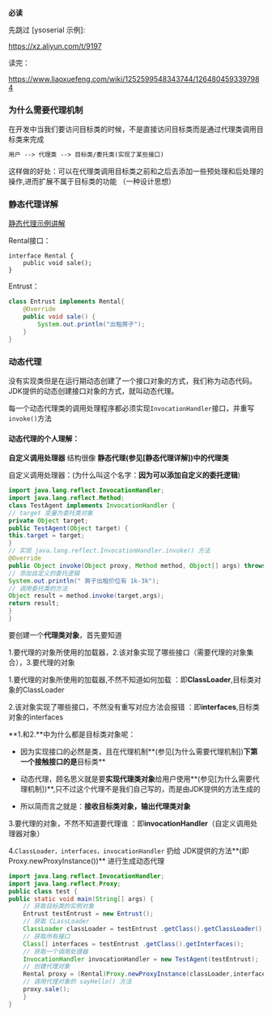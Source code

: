 **必读**

先跳过 [ysoserial 示例]:

https://xz.aliyun.com/t/9197	

读完：

https://www.liaoxuefeng.com/wiki/1252599548343744/1264804593397984



### 为什么需要代理机制

在开发中当我们要访问目标类的时候，不是直接访问目标类而是通过代理类调用目标类来完成

```md
用户 --> 代理类 --> 目标类/委托类(实现了某些接口)
```

这样做的好处：可以在代理类调用目标类之前和之后去添加一些预处理和后处理的操作,进而扩展不属于目标类的功能 （一种设计思想）



### 静态代理详解

[静态代理示例讲解](https://xz.aliyun.com/t/9197#toc-2)

Rental接口：

```
interface Rental {
    public void sale();
}
```

Entrust：

```java
class Entrust implements Rental{
    @Override
    public void sale() {
        System.out.println("出租房子");
    }
}
```



### 动态代理

没有实现类但是在运行期动态创建了一个接口对象的方式，我们称为动态代码。JDK提供的动态创建接口对象的方式，就叫动态代理。

每一个动态代理类的调用处理程序都必须实现`InvocationHandler`接口，并重写`invoke()`方法

#### 动态代理的个人理解：

**自定义调用处理器**  结构很像 **静态代理(参见[静态代理详解])中的代理类**

自定义调用处理器：(为什么叫这个名字：**因为可以添加自定义的委托逻辑**)

```java
import java.lang.reflect.InvocationHandler;
import java.lang.reflect.Method;
class TestAgent implements InvocationHandler {
// target 变量为委托类对象
private Object target;
public TestAgent(Object target) {
this.target = target;
}
// 实现 java.lang.reflect.InvocationHandler.invoke() 方法
@Override
public Object invoke(Object proxy, Method method, Object[] args) throws Throwable {
// 添加自定义的委托逻辑
System.out.println(" 房子出租价位有 1k-3k");
// 调用委托类的方法
Object result = method.invoke(target,args);
return result;
}
}
```



要创建一个**代理类对象**，首先要知道

1.要代理的对象所使用的加载器，2.该对象实现了哪些接口（需要代理的对象集合），3.要代理的对象



1.要代理的对象所使用的加载器,不然不知道如何加载 ：即**ClassLoader**,目标类对象的ClassLoader

2.该对象实现了哪些接口，不然没有重写对应方法会报错 ：即**interfaces**,目标类对象的interfaces



**1.和2.**中为什么都是目标类对象呢：

- 因为实现接口的必然是类，且在代理机制**(参见[为什么需要代理机制])**下第一个接触接口的是**目标类**

- 动态代理，顾名思义就是要**实现代理类对象**给用户使用**(参见[为什么需要代理机制])**,只不过这个代理不是我们自己写的，而是由JDK提供的方法生成的

- 所以简而言之就是：**接收目标类对象，输出代理类对象**

  

  

3.要代理的对象，不然不知道要代理谁 ：即**invocationHandler**（自定义调用处理器对象）

4.`ClassLoader，interfaces，invocationHandler` 扔给 JDK提供的方法**(即Proxy.newProxyInstance())** 进行生成动态代理

```java
import java.lang.reflect.InvocationHandler;
import java.lang.reflect.Proxy;
public class test {
public static void main(String[] args) {
    // 获取目标类的实例对象
    Entrust testEntrust = new Entrust();
    // 获取 CLassLoader
    ClassLoader classLoader = testEntrust .getClass().getClassLoader();
    // 获取所有接口
    Class[] interfaces = testEntrust .getClass().getInterfaces();
    // 获取一个调用处理器
    InvocationHandler invocationHandler = new TestAgent(testEntrust);
    // 创建代理对象
    Rental proxy = (Rental)Proxy.newProxyInstance(classLoader,interfaces,invocationHandler);
    // 调用代理对象的 sayHello() 方法
    proxy.sale();
	}
}
```

